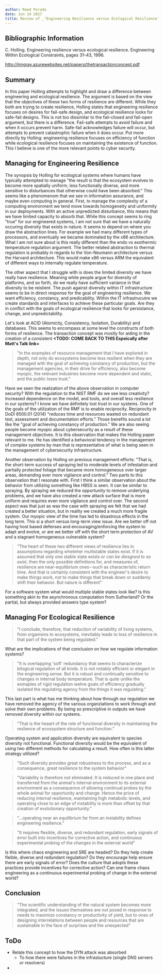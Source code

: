 ```yaml
---
author: Reed Porada
date: Jun 14 2017
title: Review of _"Engineering Resilience versus Ecological Resilience"_
---
```


## Bibliographic Information
C. Holling. Engineering resilience versus ecological resilience. Engineering Within Ecological Constraints, pages 31–43, 1996.

http://jimgray.azurewebsites.net/papers/thetransactionconcept.pdf

## Summary

In this paper Holling attempts to highlight and draw a difference between engineering and ecological resilience. The argument is based on the view that the objectives of these two forms of resilience are different. While they both are trying to create resilience, Holling states that engineering resilience focuses on desires for fail-safe design, and ecological resilience looks for safe-fail designs. This is not too dissimilar to the fail-closed and fail-open argument, but there is a difference. Fail-safe attempts to avoid failure and when it occurs prevent harm. Safe-fail acknowledges failure will occur, but attempts to prevent catastrophic failure when it does occur. Put more directly by Holling: engineering resilience focuses on efficiency of function while ecological resilience focuses on maintaining the existence of function. This I believe is one of the more relevant points to cyber security. 

## Managing for Engineering Resilience

The synopsis by Holling for ecological systems where humans have typically attempted to manage "the result is that the ecosystem evolves to become more spatially uniform, less functionally diverse, and more sensitive to disturbances that otherwise could have been absorbed." This seems like a phenomenom that we see in information assurance, and maybe even computing in general. First, to manage the complexity of a computing environment we tend move towards homogeneity and uniformity in our deployments. With an active unpredicted disturbance, this means that we have limited capacity to absorb that. While this concept seems to ring "true" for our engineered systems, I am not sure that we have a naturally occuring diversity that exists in nature. It seems to depend on where you draw the abstraction lines. For example we had many different types of processors, and eventually we became dominated by the x86 architecture. What I am not sure about is this really different than the endo vs exothermic temperature regulation argument. The better related abstraction to thermal regulation is probably in regards to the Von-Neumann architecture versus the Harvard architecture. This would make x86 versus ARM the equivalent of different ways to internally regulate temperature. 

The other aspect that I struggle with is does the limited diversity we have really have resilience. Meaning while people argue for diversity of platforms, and so forth, do we really have sufficient variance in that diversity to be reislient. The push against diversity within IT infrastructure seems to be in direct response for the goal of engineering resilience. We want efficiency, constancy, and predicability. Within the IT infrastrucutre we create standards and interfaces to achieve these particular goals. Are they in conflict with the goals of ecological resilience that looks for persistance, change, and unpredictability. 

Let's look at ACID (Atomicity, Consistency, Isolation, Durability) and databases. This seems to encompass at some level the constructs of both forms of resilience. The transaction concept was mostly for aiding in the creation of a consistent **<TODO: COME BACK TO THIS Espeically after Matt's Talk link>**

> "In the examples of resource management that I have explored in depth, not only do ecosystems become less resilient when they are managed with the goal of achieving constancy of production, but the management agencies, in their drive for efficiency, also become myopic, the relevant industries become more dependent and static, and the public loses trust."

Have we seen the realization of the above observation in computer security? With the regulation to the NIST RMF do we see less creativity? Increased dependence on the model, and tools, and overall less resilience in our systems? I know we have definitely lost trust in our systems. One of the goals of the utilization of the RMF is to enable reciprocity. Reciprocity in DoDI 8500.01 (2014) "reduces time and resources wasted on redundant test, assessment and documentation efforts." Those benefits sound a lot like the "goal of achieving constancy of production." We are also seeing people become myopic about cybersecurity as a result of these management objectives. It is this observation that makes the Holling paper relevant to me. He has identified a behavioral tendency in the management of complex systems by man that is representative of what is being seen in the management of cybersecurity infrastructure.

Another observation by Holling on previous management efforts: "That is, the short-term success of spraying led to moderate levels of infestation and partially protected foliage that became more homogeneous over larger areas, demanding ever more vigilance and control." Two parts to this observation that I resonate with. First I think a similar observation about the behavior from utilizing something like HBSS is seen. It can be similar to spraying. By spraying we reduced the opportunity to remove underlying problems, and we have also created a new attack surface that is more uniform and requires even more vigilance and control over. The second aspect was that just as was the case with spraying we felt that we had created a better situation, but in reality we created a much more fragile system. Our myopic view of the time has led to disastrous effects in the long term. This si a short versus long-term view issue. Are we better off not having host based defenses and encouraging/enforcing the system to adapt and evolve, or are we better off with the short term protection of AV and a stagnant homogeneous vulnerable system?

> "The heart of these two different views of resilience lies in assumptions regarding wheteher multistable states exist. If it is assumed that only one stable state exists _or can be diesgned to so exist_, then the only possible definitions for, and measures of, resilience are near-equilibrium ones--such as characteristic return time. And that is certainly consistent with the engineer's desire to make things work, not to make things that break down or suddenly shift their behavior. But nature is different"

For a software system what would multiple stable states look like? Is this something akin to the asynchronous computation from Sutherland? Or the partial, but always provided answers type system?

## Managing For Ecological Resilience
> "I conclude, therefore, that reduction of variability of living systems, from organisms to ecosystems, inevitably leads to loss of resilience in that part of the system being regulated."

What are the implications of that conclusion on how we regulate information systems?

> "It is overlapping 'soft' redundancy that seems to characterize bilogical regulation of all kinds. It is not notably efficient or elegant in the engineering sense. But it is robust and continually sensitive to changes in internal body temperature. That is quite unlike the exmaples of rigid regulation wehre goals of efficiency gradually isolated the regulating agency from the things it was regulating." 

This last part is what has me thinking about how through our regulation we have removed the agency of the various organziations to work through and solve their own problems. By being so prescriptive in outputs we have removed diversity within our systems.

> "That is the heaart of the role of functional diversity in maintaining the reslience of ecossystem structure and function."

Operating system and application diversity are equivalent to species diversity not functional. Functional diversity would be the equivalent of using two different methods for calculating a result. How often is this latter strategy utilized?

> "Such diversity provides great robustness to the process, and as a consequence, great resilience to the system behavior"

> "Variability is therefore not eliminated. It is reduced in one place and transferred from the animal's internal environment to its external environment as a consequence of allowing continual probes by the whole animal for opportunity and change. Hence the price of reducing internal resilience, maintaining high metabolic levels, and operating close to an edge of instability is more than offset by that creation of evolutionary opportunity." 

> "...operating near an equilibrium far from an instability defines engineering resilience."

> "It requires flexible, diverse, and redundant regulation, early signals of error built into incentives for corrective action, and continuous experimental probing of the changes in the external world"

Is this where chaos engineering and SRE are headed? Do they help create fleible, diverse and redundant regulation? Do they encourage help ensure there are early signals of error? Does the culture that adopts these practices provide incentives for corrective action? Can one frame chaos engineering as a continuous experimental probing of change in the external world?


## Conclusion 

> "The scientific understanding of the natural system becomes more integrated, and the issues themselves are not posed in response to needs to maximize constancy or productivity of yield, but to ones of designing interrelations between people and resources that are sustainable in the face of surprises and the unexpected"


## ToDo
* Relate this concept to how the DYN attack was absorbed
  * To how there were failures in the infrastucture (single DNS servers or resolvers)
* 

